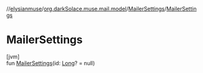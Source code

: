 //[elysianmuse](../../../index.md)/[org.darkSolace.muse.mail.model](../index.md)/[MailerSettings](index.md)/[MailerSettings](-mailer-settings.md)

# MailerSettings

[jvm]\
fun [MailerSettings](-mailer-settings.md)(id: [Long](https://kotlinlang.org/api/latest/jvm/stdlib/kotlin/-long/index.html)? = null)
